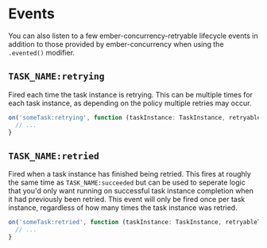 # Events

You can also listen to a few ember-concurrency-retryable lifecycle events in
addition to those provided by ember-concurrency when using the `.evented()`
modifier.

## `TASK_NAME:retrying`
Fired each time the task instance is retrying. This can be multiple times for each task
instance, as depending on the policy multiple retries may occur.

```typescript
on('someTask:retrying', function (taskInstance: TaskInstance, retryableTaskInstance: RetryableTaskInstance) {
  // ...
}
```

## `TASK_NAME:retried`
Fired when a task instance has finished being retried. This fires at roughly the
same time as `TASK_NAME:succeeded` but can be used to seperate logic that you'd
only want running on successful task instance completion when it had previously
been retried. This event will only be fired once per task instance, regardless
of how many times the task instance was retried.

```typescript
on('someTask:retried', function (taskInstance: TaskInstance, retryableTaskInstance: RetryableTaskInstance) {
  // ...
}
```
